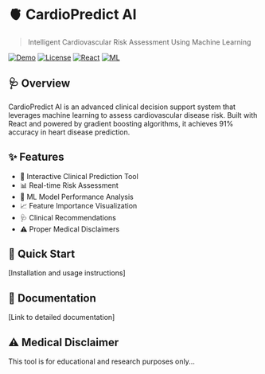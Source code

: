 # 🫀 CardioPredict AI

> Intelligent Cardiovascular Risk Assessment Using Machine Learning

[![Demo](https://img.shields.io/badge/Demo-Live-brightgreen)](your-demo-link)
[![License](https://img.shields.io/badge/License-MIT-blue.svg)](LICENSE)
[![React](https://img.shields.io/badge/React-18+-blue.svg)](https://reactjs.org/)
[![ML](https://img.shields.io/badge/ML-Gradient%20Boosting-orange.svg)](https://scikit-learn.org/)

## 🩺 Overview
CardioPredict AI is an advanced clinical decision support system that leverages machine learning to assess 
cardiovascular disease risk. Built with React and powered by gradient boosting algorithms, it achieves 
91% accuracy in heart disease prediction.

## ✨ Features
- 🎯 Interactive Clinical Prediction Tool
- 📊 Real-time Risk Assessment
- 🔬 ML Model Performance Analysis  
- 📈 Feature Importance Visualization
- 🩺 Clinical Recommendations
- ⚠️ Proper Medical Disclaimers

## 🚀 Quick Start
[Installation and usage instructions]

## 📖 Documentation
[Link to detailed documentation]

## ⚠️ Medical Disclaimer
This tool is for educational and research purposes only...
